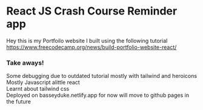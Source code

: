 # React JS Crash Course Reminder app

Hey this is my Portfoilo website I built using the following tutorial \
https://www.freecodecamp.org/news/build-portfolio-website-react/


### Take aways!
Some debugging due to outdated tutorial mostly with tailwind and heroicons \
Mostly Javascript alittle react \
Learnt about tailwind css \
Deployed on basseyduke.netlify.app for now will move to github pages in the future

